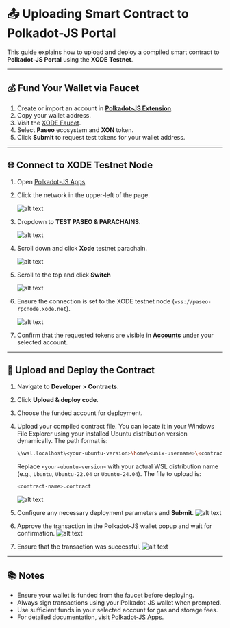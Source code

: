 # 📤 Uploading Smart Contract to Polkadot-JS Portal

This guide explains how to upload and deploy a compiled smart contract to **Polkadot-JS Portal** using the **XODE Testnet**.

---

## 💰 Fund Your Wallet via Faucet

1. Create or import an account in [**Polkadot-JS Extension**](https://polkadot.js.org/extension).
2. Copy your wallet address.
3. Visit the [XODE Faucet](https://node.xode.net/faucet).
4. Select **Paseo** ecosystem and **XON** token.
5. Click **Submit** to request test tokens for your wallet address.

---

## 🌐 Connect to XODE Testnet Node

1. Open [Polkadot-JS Apps](https://polkadot.js.org/apps/#/explorer?rpc=wss://paseo-rpcnode.xode.net).
2. Click the network in the upper-left of the page.

   ![alt text](https://github.com/user-attachments/assets/27a8234f-d9f2-47b5-baf2-5862e3b613e5 "Choose network")
   
3. Dropdown to **TEST PASEO & PARACHAINS**.

   ![alt text](https://github.com/user-attachments/assets/8840005a-8fa3-45f8-8810-f20089f3df16 "Select Paseo network")
   
4. Scroll down and click **Xode** testnet parachain.

   ![alt text](https://github.com/user-attachments/assets/31d6d5ac-722b-458a-9e56-d6d27c2d8dcd "Xode Testnet")

5. Scroll to the top and click **Switch**

   ![alt text](https://github.com/user-attachments/assets/b6912510-02cb-45b8-9fa0-69305749793c "Switch network")

6. Ensure the connection is set to the XODE testnet node (`wss://paseo-rpcnode.xode.net`).

   ![alt text](https://github.com/user-attachments/assets/851e32c3-b6f0-4307-90a8-deac61252416 "Xode websocket")

8. Confirm that the requested tokens are visible in [**Accounts**](https://polkadot.js.org/apps/?rpc=wss://paseo-rpcnode.xode.net#/accounts) under your selected account.

---

## 📑 Upload and Deploy the Contract

1. Navigate to **Developer > Contracts**.
2. Click **Upload & deploy code**.
3. Choose the funded account for deployment.
4. Upload your compiled contract file. You can locate it in your Windows File Explorer using your installed Ubuntu distribution version dynamically. The path format is:

   ```bash
   \\wsl.localhost\<your-ubuntu-version>\home\<unix-username>\<contract-name>\target\ink
   ```

   Replace `<your-ubuntu-version>` with your actual WSL distribution name (e.g., `Ubuntu`, `Ubuntu-22.04`  or `Ubuntu-24.04`).
   The file to upload is:

   ```bash
   <contract-name>.contract
   ```

   ![alt text](https://github.com/user-attachments/assets/41cc69c0-0f73-4637-ab6b-f169da97a547 "Upload smart contract")
5. Configure any necessary deployment parameters and **Submit**.
   ![alt text](https://github.com/user-attachments/assets/c82694a5-f82d-4306-b2f4-71de185f9092 "Sign and submit")
6. Approve the transaction in the Polkadot-JS wallet popup and wait for confirmation.
  ![alt text](https://github.com/user-attachments/assets/689a0174-db9b-4d2d-bf52-b55778b86eeb "Sign transaction")
7. Ensure that the transaction was successful.
   ![alt text](https://github.com/user-attachments/assets/c0866b1a-8e4b-4be7-8f72-b2a8966bfb31 "Transaction success")

---

## 📚 Notes

* Ensure your wallet is funded from the faucet before deploying.
* Always sign transactions using your Polkadot-JS wallet when prompted.
* Use sufficient funds in your selected account for gas and storage fees.
* For detailed documentation, visit [Polkadot-JS Apps](https://polkadot.js.org/apps/).
